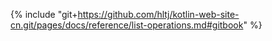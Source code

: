 {% include "git+https://github.com/hltj/kotlin-web-site-cn.git/pages/docs/reference/list-operations.md#gitbook" %}
